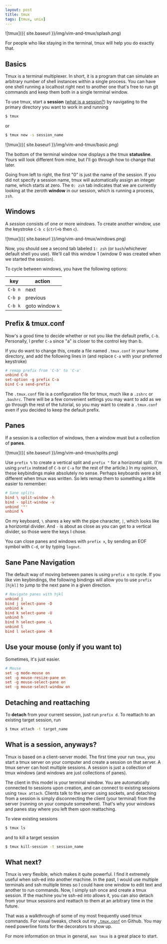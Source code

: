 ```yaml
---
layout: post
title: tmux
tags: [tmux, unix]
---
```


![tmux]({{ site.baseurl }}/img/vim-and-tmux/splash.png)

For people who like staying in the terminal, tmux will help you do exactly that.

<!--excerpt-->

## Basics

Tmux is a terminal multiplexer. In short, it is a program that can simulate an
arbitrary number of shell instances within a single process. You can have one
shell running a localhost right next to another one that's free to run git commands
and keep them both in a single terminal window.

To use tmux, start a **session** ([what is a session?](#what-is-a-session-anyways))
by navigating to the primary directory you want to work in and running

~~~ sh
$ tmux
~~~

or

~~~ sh
$ tmux new -s session_name
~~~

![tmux]({{ site.baseurl }}/img/vim-and-tmux/basic.png)

The bottom of the terminal window now displays a the tmux **statusline**. Yours
will look different from mine, but I'll go through how to change that later.

Going from left to right, the first "0" is just the name of the session. If you
did not specify a session name, tmux will automatically assign an integer name,
which starts at zero. The `0: zsh` tab indicates that we are currently looking
at the zeroth **window** in our session, which is running a process, `zsh`.

## Windows

A *session* consists of one or more *windows*. To create another window, use the
keystroke `C-b c` (`ctrl+b` then `c`).

![tmux]({{ site.baseurl }}/img/vim-and-tmux/windows.png)

Now, you should see a second tab labeled `1: zsh` (or `bash`/whichever default
shell you use). We'll call this window 1 (window 0 was created when we started
the session).

To cycle between windows, you have the following options:

key     | action
--------| ------
`C-b n` | next
`C-b p` | previous
`C-b k` | goto window `k`

## Prefix & tmux.conf

Now's a good time to decide whether or not you like the default prefix, `C-b`.
Personally, I prefer `C-a` since "a" is closer to the control key than b.

If you do want to change this, create a file named `.tmux.conf` in your home
directory, and add the following lines in (and replace `C-a` with your preferred
keystroke)

~~~ conf
# remap prefix from 'C-b' to 'C-a'
unbind C-b
set-option -g prefix C-a
bind C-a send-prefix
~~~

The `.tmux.conf` file is a configuration file for tmux, much like a `.zshrc` or
`.bashrc`. There will be a few convenient settings you may want to add as we go
through the rest of the tutorial, so you may want to create a `.tmux.conf` even
if you decided to keep the default prefix.

## Panes

If a session is a collection of windows, then a window must but a collection of
**panes**.

![tmux]({{ site.baseurl }}/img/vim-and-tmux/splits.png)

Use `prefix %` to create a vertical split and `prefix "` for a horizontal split.
(I'm using `prefix` instead of `C-b` or `C-a` for the rest of the article.)
In my opinion, these keybindings make absolutely no sense. Perhaps keyboards were
a bit different when tmux was written. So lets remap them to something a little
easier to remember:

~~~ conf
# Sane splits
bind \ split-window -h
bind - split-window -v
unbind '"'
unbind %
~~~

On my keyboard, `\` shares a key with the pipe character, `|`, which looks like
a horizontal divider. And `-` is about as close as you can get to a vertical
divider, so those were the keys I chose.

You can close panes and windows with `prefix x`, by sending an EOF symbol with
`C-d`, or by typing `logout`.

## Sane Pane Navigation

The default way of moving between panes is using `prefix o` to cycle. If you like
vim keybindings, the following bindings will allow you to use `prefix [hjkl]` to
jump to the next pane in a given direction.

~~~ conf
# Navigate panes with hjkl
unbind j
bind j select-pane -D
unbind k
bind k select-pane -U
unbind h
bind h select-pane -L
unbind l
bind l select-pane -R
~~~

## Use your mouse (only if you want to)

Sometimes, it's just easier.

~~~ conf
# Mouse
set -g mode-mouse on
set -g mouse-resize-pane on
set -g mouse-select-pane on
set -g mouse-select-window on
~~~

## Detaching and reattaching

To **detach** from your current session, just run `prefix d`. To reattach to an
existing target session, run

~~~ sh
$ tmux attach -t target_name
~~~

## What is a session, anyways?

Tmux is based on a client-server model. The first time your run `tmux`, you start
a tmux server on your computer and create a session on that server. A tmux server
can host multiple sessions. A session is just a collection of tmux windows (and
windows are just collections of panes).

The client in this model is your terminal window. You are automatically connected
to sessions upon creation, and can connect to existing sessions using `tmux attach`.
Clients talk to the server using sockets, and detaching from a session is simply
disconnecting the client (your terminal) from the server (running on your compute
somewhere). That's why your windows and panes stay where you left them upon
reattaching.

To view existing sessions

~~~ sh
$ tmux ls
~~~

and to kill a target session

~~~ sh
$ tmux kill-session -t session_name
~~~

## What next?

Tmux is very flexible, which makes it quite powerful. I find it extremely useful
when ssh-ed into another machine. In the past, I would use multiple terminals
and ssh multiple times so I could have one window to edit text and another to
run commands. Now, I simply ssh once and create a tmux session. If the machine
you're ssh-ed into allows it, you can also detach from your tmux sessions and
reattach to them at an arbitrary time in the future.

That was a walkthrough of some of my most frequently used tmux commands. For visual
tweaks, check out my
[`.tmux.conf`](https://github.com/zhaorz/.dotfiles/blob/master/tmux.conf)
on Github. You may need powerline fonts for the decorators to show up.

For more information on tmux in general, `man tmux` is a great place to start.




